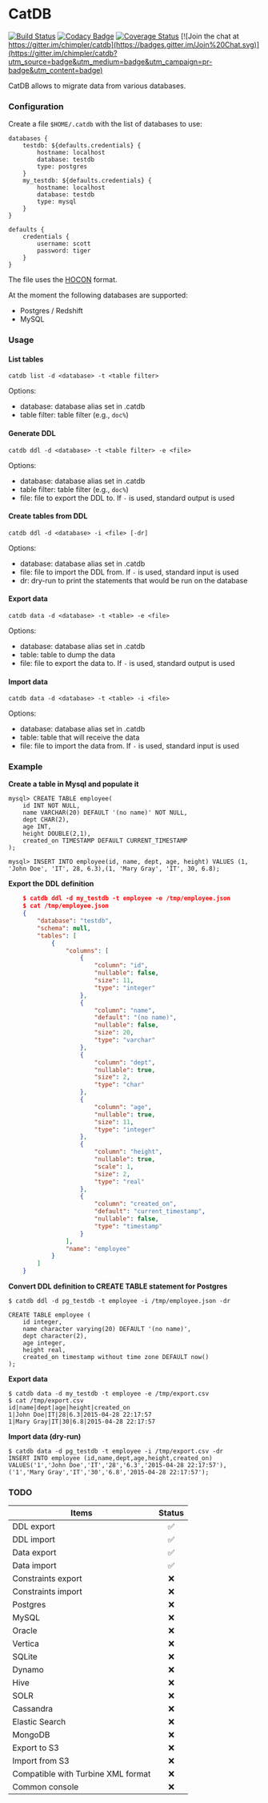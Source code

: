 # CatDB

[![Build Status](https://travis-ci.org/chimpler/catdb.svg)](https://travis-ci.org/chimpler/catdb)
[![Codacy Badge](https://www.codacy.com/project/badge/9475572095844dc7832e36444cc71b78)](https://www.codacy.com/app/francois-dangngoc/catdb)
[![Coverage Status](https://coveralls.io/repos/chimpler/catdb/badge.svg)](https://coveralls.io/r/chimpler/catdb)
[![Join the chat at https://gitter.im/chimpler/catdb](https://badges.gitter.im/Join%20Chat.svg)](https://gitter.im/chimpler/catdb?utm_source=badge&utm_medium=badge&utm_campaign=pr-badge&utm_content=badge)

CatDB allows to migrate data from various databases.

### Configuration

Create a file `$HOME/.catdb` with the list of databases to use:

	databases {
	    testdb: ${defaults.credentials} {
			hostname: localhost
			database: testdb
			type: postgres
	    }
	    my_testdb: ${defaults.credentials} {
			hostname: localhost
			database: testdb
			type: mysql
	    }
	}
	    
	defaults {
		credentials {
			username: scott
			password: tiger
		}
	}

The file uses the [HOCON](https://github.com/typesafehub/config/blob/master/HOCON.md) format.
	
At the moment the following databases are supported:

- Postgres / Redshift
- MySQL

### Usage

#### List tables

	catdb list -d <database> -t <table filter>

Options:

- database: database alias set in .catdb
- table filter: table filter (e.g., `doc%`)

#### Generate DDL

	catdb ddl -d <database> -t <table filter> -e <file>

Options:

- database: database alias set in .catdb
- table filter: table filter (e.g., `doc%`)
- file: file to export the DDL to. If `-` is used, standard output is used

#### Create tables from DDL

	catdb ddl -d <database> -i <file> [-dr]

Options:

- database: database alias set in .catdb
- file: file to import the DDL from. If `-` is used, standard input is used
- dr: dry-run to print the statements that would be run on the database

#### Export data

	catdb data -d <database> -t <table> -e <file>

Options:

- database: database alias set in .catdb
- table: table to dump the data
- file: file to export the data to. If `-` is used, standard output is used

#### Import data

	catdb data -d <database> -t <table> -i <file>

Options:

- database: database alias set in .catdb
- table: table that will receive the data
- file: file to import the data from. If `-` is used, standard input is used

### Example

**Create a table in Mysql and populate it**

    mysql> CREATE TABLE employee(
        id INT NOT NULL,
        name VARCHAR(20) DEFAULT '(no name)' NOT NULL, 
        dept CHAR(2), 
        age INT, 
        height DOUBLE(2,1),
        created_on TIMESTAMP DEFAULT CURRENT_TIMESTAMP
    );
    
    mysql> INSERT INTO employee(id, name, dept, age, height) VALUES (1, 'John Doe', 'IT', 28, 6.3),(1, 'Mary Gray', 'IT', 30, 6.8);

**Export the DDL definition**
    
```json
    $ catdb ddl -d my_testdb -t employee -e /tmp/employee.json
    $ cat /tmp/employee.json
    {
        "database": "testdb",
        "schema": null,
        "tables": [
            {
                "columns": [
                    {
                        "column": "id",
                        "nullable": false,
                        "size": 11,
                        "type": "integer"
                    },
                    {
                        "column": "name",
                        "default": "(no name)",
                        "nullable": false,
                        "size": 20,
                        "type": "varchar"
                    },
                    {
                        "column": "dept",
                        "nullable": true,
                        "size": 2,
                        "type": "char"
                    },
                    {
                        "column": "age",
                        "nullable": true,
                        "size": 11,
                        "type": "integer"
                    },
                    {
                        "column": "height",
                        "nullable": true,
                        "scale": 1,
                        "size": 2,
                        "type": "real"
                    },
                    {
                        "column": "created_on",
                        "default": "current_timestamp",
                        "nullable": false,
                        "type": "timestamp"
                    }
                ],
                "name": "employee"
            }
        ]
    }
```
    
**Convert DDL definition to CREATE TABLE statement for Postgres**

    $ catdb ddl -d pg_testdb -t employee -i /tmp/employee.json -dr
    
    CREATE TABLE employee (
        id integer,
        name character varying(20) DEFAULT '(no name)',
        dept character(2),
        age integer,
        height real,
        created_on timestamp without time zone DEFAULT now()
    );
    
**Export data**

    $ catdb data -d my_testdb -t employee -e /tmp/export.csv
    $ cat /tmp/export.csv
    id|name|dept|age|height|created_on
    1|John Doe|IT|28|6.3|2015-04-28 22:17:57
    1|Mary Gray|IT|30|6.8|2015-04-28 22:17:57        

**Import data (dry-run)**

    $ catdb data -d pg_testdb -t employee -i /tmp/export.csv -dr
    INSERT INTO employee (id,name,dept,age,height,created_on)
    VALUES('1','John Doe','IT','28','6.3','2015-04-28 22:17:57'),
    ('1','Mary Gray','IT','30','6.8','2015-04-28 22:17:57');

### TODO

Items                                  | Status
-------------------------------------- | :-----:
DDL export                             | :white_check_mark:
DDL import                             | :white_check_mark:
Data export                            | :white_check_mark:
Data import                            | :white_check_mark:
Constraints export                     | :x:
Constraints import                     | :x:
Postgres                               | :x:
MySQL                                  | :x:
Oracle                                 | :x:
Vertica                                | :x:
SQLite                                 | :x:
Dynamo                                 | :x:
Hive                                   | :x:
SOLR                                   | :x:
Cassandra                              | :x:
Elastic Search                         | :x:
MongoDB                                | :x:
Export to S3                           | :x:
Import from S3                         | :x:
Compatible with Turbine XML format     | :x:
Common console                         | :x:
